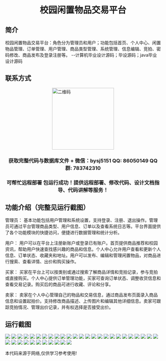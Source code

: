 <p><h1 align="center">校园闲置物品交易平台</h1></p>

## 简介
校园闲置物品交易平台：角色分为管理员和用户；功能包括首页、个人中心、闲置物品管理、订单管理、用户管理、商品类型管理、系统管理、信息编辑、竞拍、密码修改、商品发布及登录注册等。    --计算机毕业设计源码；毕设源码；java毕业设计源码


## 联系方式
<img src="https://bs-1329754181.cos.ap-shanghai.myqcloud.com/wx.jpg" alt="二维码" style="display: block; margin: 0 auto;" width="200px">
<p><h3 align="center">获取完整代码与数据库文件 + 微信：bysj5151 QQ: 86050149 QQ群: 783742310</h3></p>
<p><h3 align="center">可帮忙远程部署 包运行成功！提供远程部署、修改代码、设计文档指导、代码讲解等服务！</h3></p>

## 功能介绍（完整见运行截图）
管理员： 基本功能包括用户管理和系统设置，支持登录、注册、退出操作。管理员可通过平台管理商品类型、用户信息、订单以及查看系统日志等。平台界面提供了各个功能模块的快捷访问，便捷进行数据管理和统计分析。

用户： 用户可以在平台上注册新账户或登录已有账户。首页提供商品推荐和校园资讯，帮助用户快速查找感兴趣的商品和信息。个人中心允许用户查看和更新个人信息、订单状态、收藏夹和地址。用户可以发布、编辑和管理闲置物品，对商品进行搜索、查看详情、出价和购买操作。

买家： 买家在平台上可以按类别或通过搜索了解商品详情和竞拍记录，参与竞拍或直接购买。个人中心提供订单管理功能，买家可查询订单状态、调整收货信息和查看交易记录。购买后的商品可进行收藏、评论和分享。

卖家： 卖家在个人中心管理自己的物品和交易信息，通过商品发布页面录入商品信息和设置起拍价。支持修改商品描述、上传图片和编辑其他详细信息。卖家可跟踪竞拍情况、管理出价记录，并有权选择是否接受出价。


## 运行截图
![](https://bs-1329754181.cos.ap-shanghai.myqcloud.com/ssm/CampusIdleItemsTradingPlatform/img/001.jpg)
![](https://bs-1329754181.cos.ap-shanghai.myqcloud.com/ssm/CampusIdleItemsTradingPlatform/img/002.jpg)
![](https://bs-1329754181.cos.ap-shanghai.myqcloud.com/ssm/CampusIdleItemsTradingPlatform/img/003.jpg)
![](https://bs-1329754181.cos.ap-shanghai.myqcloud.com/ssm/CampusIdleItemsTradingPlatform/img/004.jpg)
![](https://bs-1329754181.cos.ap-shanghai.myqcloud.com/ssm/CampusIdleItemsTradingPlatform/img/005.jpg)
![](https://bs-1329754181.cos.ap-shanghai.myqcloud.com/ssm/CampusIdleItemsTradingPlatform/img/006.jpg)
![](https://bs-1329754181.cos.ap-shanghai.myqcloud.com/ssm/CampusIdleItemsTradingPlatform/img/007.jpg)
![](https://bs-1329754181.cos.ap-shanghai.myqcloud.com/ssm/CampusIdleItemsTradingPlatform/img/008.jpg)
![](https://bs-1329754181.cos.ap-shanghai.myqcloud.com/ssm/CampusIdleItemsTradingPlatform/img/009.jpg)
![](https://bs-1329754181.cos.ap-shanghai.myqcloud.com/ssm/CampusIdleItemsTradingPlatform/img/010.jpg)
![](https://bs-1329754181.cos.ap-shanghai.myqcloud.com/ssm/CampusIdleItemsTradingPlatform/img/011.jpg)
![](https://bs-1329754181.cos.ap-shanghai.myqcloud.com/ssm/CampusIdleItemsTradingPlatform/img/012.jpg)
![](https://bs-1329754181.cos.ap-shanghai.myqcloud.com/ssm/CampusIdleItemsTradingPlatform/img/013.jpg)
![](https://bs-1329754181.cos.ap-shanghai.myqcloud.com/ssm/CampusIdleItemsTradingPlatform/img/014.jpg)
![](https://bs-1329754181.cos.ap-shanghai.myqcloud.com/ssm/CampusIdleItemsTradingPlatform/img/015.jpg)
![](https://bs-1329754181.cos.ap-shanghai.myqcloud.com/ssm/CampusIdleItemsTradingPlatform/img/016.jpg)
![](https://bs-1329754181.cos.ap-shanghai.myqcloud.com/ssm/CampusIdleItemsTradingPlatform/img/017.jpg)
![](https://bs-1329754181.cos.ap-shanghai.myqcloud.com/ssm/CampusIdleItemsTradingPlatform/img/018.jpg)
![](https://bs-1329754181.cos.ap-shanghai.myqcloud.com/ssm/CampusIdleItemsTradingPlatform/img/019.jpg)
![](https://bs-1329754181.cos.ap-shanghai.myqcloud.com/ssm/CampusIdleItemsTradingPlatform/img/020.jpg)
![](https://bs-1329754181.cos.ap-shanghai.myqcloud.com/ssm/CampusIdleItemsTradingPlatform/img/021.jpg)
![](https://bs-1329754181.cos.ap-shanghai.myqcloud.com/ssm/CampusIdleItemsTradingPlatform/img/022.jpg)
![](https://bs-1329754181.cos.ap-shanghai.myqcloud.com/ssm/CampusIdleItemsTradingPlatform/img/023.jpg)
![](https://bs-1329754181.cos.ap-shanghai.myqcloud.com/ssm/CampusIdleItemsTradingPlatform/img/024.jpg)
![](https://bs-1329754181.cos.ap-shanghai.myqcloud.com/ssm/CampusIdleItemsTradingPlatform/img/025.jpg)
![](https://bs-1329754181.cos.ap-shanghai.myqcloud.com/ssm/CampusIdleItemsTradingPlatform/img/026.jpg)
![](https://bs-1329754181.cos.ap-shanghai.myqcloud.com/ssm/CampusIdleItemsTradingPlatform/img/027.jpg)
![](https://bs-1329754181.cos.ap-shanghai.myqcloud.com/ssm/CampusIdleItemsTradingPlatform/img/028.jpg)
![](https://bs-1329754181.cos.ap-shanghai.myqcloud.com/ssm/CampusIdleItemsTradingPlatform/img/029.jpg)
![](https://bs-1329754181.cos.ap-shanghai.myqcloud.com/ssm/CampusIdleItemsTradingPlatform/img/030.jpg)
![](https://bs-1329754181.cos.ap-shanghai.myqcloud.com/ssm/CampusIdleItemsTradingPlatform/img/031.jpg)
![](https://bs-1329754181.cos.ap-shanghai.myqcloud.com/ssm/CampusIdleItemsTradingPlatform/img/032.jpg)
![](https://bs-1329754181.cos.ap-shanghai.myqcloud.com/ssm/CampusIdleItemsTradingPlatform/img/033.jpg)
![](https://bs-1329754181.cos.ap-shanghai.myqcloud.com/ssm/CampusIdleItemsTradingPlatform/img/034.jpg)
![](https://bs-1329754181.cos.ap-shanghai.myqcloud.com/ssm/CampusIdleItemsTradingPlatform/img/035.jpg)
![](https://bs-1329754181.cos.ap-shanghai.myqcloud.com/ssm/CampusIdleItemsTradingPlatform/img/036.jpg)

<p>本代码来源于网络,仅供学习参考使用!</p>
